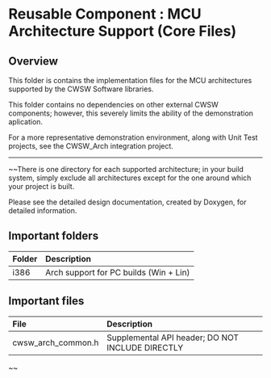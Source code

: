 # Reusable Component : MCU Architecture Support (Core Files)

## Overview

This folder is contains the implementation files for the MCU architectures supported by the CWSW Software libraries.

This folder contains no dependencies on other external CWSW components; however, this severely limits the ability of the demonstration aplication.

For a more representative demonstration environment, along with Unit Test projects, see the CWSW_Arch integration project.

---

~~There is one directory for each supported architecture; in your build system, simply exclude all architectures except for the one around which your project is built.

Please see the detailed design documentation, created by Doxygen, for detailed information.

## Important folders

Folder          | Description
:---            | :---
i386            | Arch support for PC builds (Win + Lin)

## Important files

File | Description
:--- | :---
cwsw_arch_common.h | Supplemental API header; DO NOT INCLUDE DIRECTLY
~~
